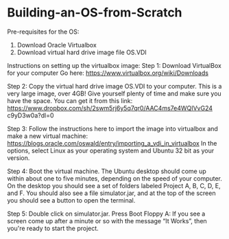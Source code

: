 # Building-an-OS-from-Scratch
Pre-requisites for the OS:
1. Download Oracle Virtualbox
2. Download virtual hard drive image file OS.VDI

Instructions on setting up the virtualbox image:
Step 1: Download VirtualBox for your computer
Go here:
https://www.virtualbox.org/wiki/Downloads

Step 2: Copy the virtual hard drive image OS.VDI to your
computer. This is a very large image, over 4GB! Give yourself
plenty of time and make sure you have the space. You can get it
from this link:
https://www.dropbox.com/sh/2swm5rj6y5q7qr0/AAC4ms7e4WQIVvG24
c9yD3w0a?dl=0

Step 3: Follow the instructions here to import the image into
virtualbox and make a new virtual machine:
https://blogs.oracle.com/oswald/entry/importing_a_vdi_in_virtualbox
In the options, select Linux as your operating system and Ubuntu 32
bit as your version.

Step 4:
Boot the virtual machine. The Ubuntu desktop should come up
within about one to five minutes, depending on the speed of your
computer.
On the desktop you should see a set of folders labeled Project A, B,
C, D, E, and F. You should also see a file simulator.jar, and at the
top of the screen you should see a button to open the terminal.

Step 5:
Double click on simulator.jar. Press Boot Floppy A: If you see a
screen come up after a minute or so with the message “It Works”,
then you're ready to start the project.

